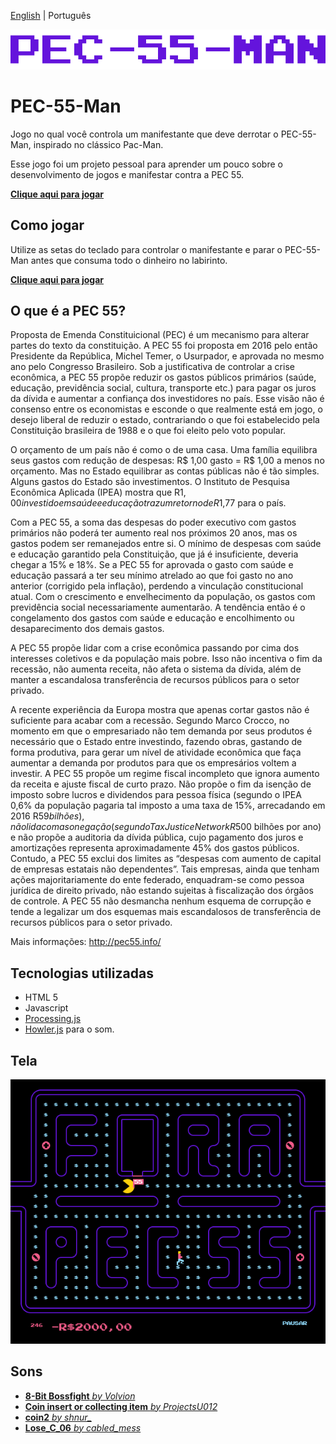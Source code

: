[English](README.md) | Português

![PEC-55-Man](title.png "PEC-55-Man")

# PEC-55-Man

Jogo no qual você controla um manifestante que deve derrotar o PEC-55-Man, inspirado no clássico Pac-Man.

Esse jogo foi um projeto pessoal para aprender um pouco sobre o desenvolvimento de jogos e manifestar contra a PEC 55.

**[Clique aqui para jogar](https://estevamgomes.github.io/pec55man/)**

## Como jogar

Utilize as setas do teclado para controlar o manifestante e parar o PEC-55-Man antes que consuma todo o dinheiro no labirinto.

**[Clique aqui para jogar](https://estevamgomes.github.io/pec55man/)**

## O que é a PEC 55?

Proposta de Emenda Constituicional (PEC) é um mecanismo para alterar partes do texto da constituição. A PEC 55 foi proposta em 2016 pelo então Presidente da República, Michel Temer, o Usurpador, e aprovada no mesmo ano pelo Congresso Brasileiro. Sob a justificativa de controlar a crise econômica, a PEC 55 propõe reduzir os gastos públicos primários (saúde, educação, previdência social, cultura, transporte etc.) para pagar os juros da dívida e aumentar a confiança dos investidores no país. Esse visão não é consenso entre os economistas e esconde o que realmente está em jogo, o desejo liberal de reduzir o estado, contrariando o que foi estabelecido pela Constituição brasileira de 1988 e o que foi eleito pelo voto popular.

O orçamento de um país não é como o de uma casa. Uma família equilibra seus gastos com redução de despesas: R$ 1,00 gasto = R$ 1,00 a menos no orçamento. Mas no Estado equilibrar as contas públicas não é tão simples. Alguns gastos do Estado são investimentos. O Instituto de Pesquisa Econômica Aplicada (IPEA) mostra que R$1,00 investido em saúde e educação traz um retorno de R$1,77 para o país.

Com a PEC 55, a soma das despesas do poder executivo com gastos primários não poderá ter aumento real nos próximos 20 anos, mas os gastos podem ser remanejados entre si. O mínimo de despesas com saúde e educação garantido pela Constituição, que já é insuficiente, deveria chegar a 15% e 18%. Se a PEC 55 for aprovada o gasto com saúde e educação passará a ter seu mínimo atrelado ao que foi gasto no ano anterior (corrigido pela inflação), perdendo a vinculação constitucional atual. Com o crescimento e envelhecimento da população, os gastos com previdência social necessariamente aumentarão. A tendência então é o congelamento dos gastos com saúde e educação e encolhimento ou desaparecimento dos demais gastos.

A PEC 55 propõe lidar com a crise econômica passando por cima dos interesses coletivos e da população mais pobre. Isso não incentiva o fim da recessão, não aumenta receita, não afeta o sistema da dívida, além de manter a escandalosa transferência de recursos públicos para o setor privado.

A recente experiência da Europa mostra que apenas cortar gastos não é suficiente para acabar com a recessão. Segundo Marco Crocco, no momento em que o empresariado não tem demanda por seus produtos é necessário que o Estado entre investindo, fazendo obras, gastando de forma produtiva, para gerar um nível de atividade econômica que faça aumentar a demanda por produtos para que os empresários voltem a investir. A PEC 55 propõe um regime fiscal incompleto que ignora aumento da receita e ajuste fiscal de curto prazo. Não propõe o fim da isenção de imposto sobre lucros e dividendos para pessoa física (segundo o IPEA 0,6% da população pagaria tal imposto a uma taxa de 15%, arrecadando em 2016 R$59 bilhões), não lida com a sonegação (segundo Tax Justice Network R$500 bilhões por ano) e não propõe a auditoria da dívida pública, cujo pagamento dos juros e amortizações representa aproximadamente 45% dos gastos públicos. Contudo, a PEC 55 exclui dos limites as “despesas com aumento de capital de empresas estatais não dependentes”. Tais empresas, ainda que tenham ações majoritariamente do ente federado, enquadram-se como pessoa jurídica de direito privado, não estando sujeitas à fiscalização dos órgãos de controle. A PEC 55 não desmancha nenhum esquema de corrupção e tende a legalizar um dos esquemas mais escandalosos de transferência de recursos públicos para o setor privado.

Mais informações: http://pec55.info/

## Tecnologias utilizadas

* HTML 5
* Javascript
* [Processing.js](http://processingjs.org/)
* [Howler.js](https://howlerjs.com/) para o som.

## Tela

[![PEC-55-man](printscreen.png "PEC-55-man")](https://estevamgomes.github.io/pec55man/)

## Sons

* [**8-Bit Bossfight** *by Volvion*](https://www.freesound.org/people/Volvion/sounds/265308/)
* [**Coin insert or collecting item** *by ProjectsU012*](https://www.freesound.org/people/ProjectsU012/sounds/341629/)
* [**coin2** *by shnur_*](https://www.freesound.org/people/shnur_/sounds/336903/)
* [**Lose_C_06** *by cabled_mess*](https://www.freesound.org/people/cabled_mess/sounds/350982/)
